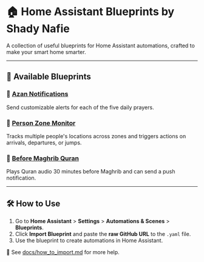 # 🏠 Home Assistant Blueprints by Shady Nafie

A collection of useful blueprints for Home Assistant automations, crafted to make your smart home smarter.

---

## 📜 Available Blueprints

### 🕌 [Azan Notifications](./blueprints/automation/smarttecharabic/azan-notifications/README.md)
Send customizable alerts for each of the five daily prayers.

### 👥 [Person Zone Monitor](./blueprints/automation/smarttecharabic/people-tracking/README.md)
Tracks multiple people's locations across zones and triggers actions on arrivals, departures, or jumps.

### 📖 [Before Maghrib Quran](./blueprints/automation/smarttecharabic/before-maghrib/README.md)
Plays Quran audio 30 minutes before Maghrib and can send a push notification.

---

## 🛠 How to Use

1. Go to **Home Assistant** > **Settings** > **Automations & Scenes** > **Blueprints**.
2. Click **Import Blueprint** and paste the **raw GitHub URL** to the `.yaml` file.
3. Use the blueprint to create automations in Home Assistant.

📘 See [docs/how_to_import.md](./docs/how_to_import.md) for more help.

